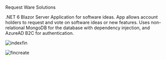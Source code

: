 Request Ware Solutions

.NET 6 Blazor Server Application for software ideas. App allows account holders to request and vote on software ideas or new features. Uses non-relational MongoDB for the database with dependency injection, and AzureAD B2C for authentication.




![indexfin](https://user-images.githubusercontent.com/95720340/167708121-dbdb866e-fbe4-4e56-ba6d-80edf231fc09.png)

![fincreate](https://user-images.githubusercontent.com/95720340/167708152-d45ab2bd-3e3f-4e1d-889e-5ced220e0ed3.png)







